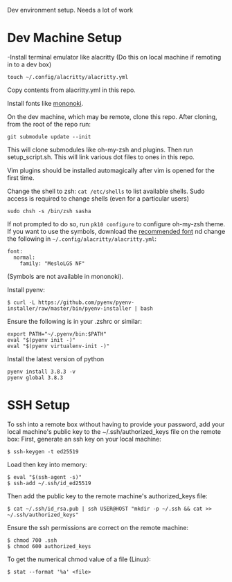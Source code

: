 Dev environment setup. Needs a lot of work

# Dev Machine Setup

-Install terminal emulator like alacritty
(Do this on local machine if remoting in to a dev box)
```
touch ~/.config/alacritty/alacritty.yml
```
Copy contents from alacritty.yml in this repo.

Install fonts like [mononoki](https://madmalik.github.io/mononoki/).

On the dev machine, which may be remote, clone this repo. 
After cloning, from the root of the repo run:
```
git submodule update --init
```
This will clone submodules like oh-my-zsh and plugins.
Then run setup_script.sh. This will link various dot files to ones in this repo.

Vim plugins should be installed automagically after vim is opened for the first
time.

Change the shell to zsh:
`cat /etc/shells` to list available shells.
Sudo access is required to change shells (even for a particular users)
```
sudo chsh -s /bin/zsh sasha
```

If not prompted to do so, run `pk10 configure` to configure oh-my-zsh theme. If
you want to use the symbols, download the [recommended font](https://github.com/romkatv/powerlevel10k#meslo-nerd-font-patched-for-powerlevel10k) 
nd change the following in `~/.config/alacritty/alacritty.yml`:
```
font:
  normal:
    family: "MesloLGS NF"
```
(Symbols are not available in mononoki).

Install pyenv:
```
$ curl -L https://github.com/pyenv/pyenv-installer/raw/master/bin/pyenv-installer | bash
```
Ensure the following is in your .zshrc or similar:
```
export PATH="~/.pyenv/bin:$PATH"
eval "$(pyenv init -)"
eval "$(pyenv virtualenv-init -)"
```
Install the latest version of python
```
pyenv install 3.8.3 -v
pyenv global 3.8.3
```

# SSH Setup
To ssh into a remote box without having to provide your password, add your local machine's public key to the ~/.ssh/authorized_keys file on the remote box:
First, generate an ssh key on your local machine:
```
$ ssh-keygen -t ed25519
```
Load then key into memory:
```
$ eval "$(ssh-agent -s)"
$ ssh-add ~/.ssh/id_ed25519
```
Then add the public key to the remote machine's authorized_keys file:  
```
$ cat ~/.ssh/id_rsa.pub | ssh USER@HOST "mkdir -p ~/.ssh && cat >> ~/.ssh/authorized_keys"
```
Ensure the ssh permissions are correct on the remote machine:
```
$ chmod 700 .ssh
$ chmod 600 authorized_keys
```
To get the numerical chmod value of a file (Linux):
```
$ stat --format '%a' <file>
```
